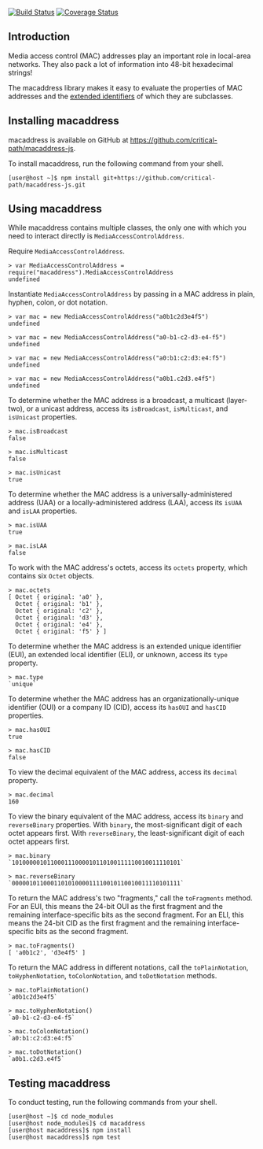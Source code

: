 [![Build Status](https://travis-ci.com/critical-path/macaddress-js.svg?branch=master)](https://travis-ci.com/critical-path/macaddress-js) [![Coverage Status](https://coveralls.io/repos/github/critical-path/macaddress-js/badge.svg?branch=master)](https://coveralls.io/github/critical-path/macaddress-js?branch=master)

## Introduction

Media access control (MAC) addresses play an important role in local-area networks.  They also pack a lot of information into 48-bit hexadecimal strings!

The macaddress library makes it easy to evaluate the properties of MAC addresses and the [extended identifiers](https://standards.ieee.org/products-services/regauth/tut/index.html) of which they are subclasses.


## Installing macaddress

macaddress is available on GitHub at https://github.com/critical-path/macaddress-js.

To install macaddress, run the following command from your shell.

```console
[user@host ~]$ npm install git+https://github.com/critical-path/macaddress-js.git
```


## Using macaddress

While macaddress contains multiple classes, the only one with which you need to interact directly is `MediaAccessControlAddress`.

Require `MediaAccessControlAddress`.

```node
> var MediaAccessControlAddress = require("macaddress").MediaAccessControlAddress
undefined
```

Instantiate `MediaAccessControlAddress` by passing in a MAC address in plain, hyphen, colon, or dot notation.

```node
> var mac = new MediaAccessControlAddress("a0b1c2d3e4f5")
undefined
```

```node
> var mac = new MediaAccessControlAddress("a0-b1-c2-d3-e4-f5")
undefined
```

```node
> var mac = new MediaAccessControlAddress("a0:b1:c2:d3:e4:f5")
undefined
```

```node
> var mac = new MediaAccessControlAddress("a0b1.c2d3.e4f5")
undefined
```

To determine whether the MAC address is a broadcast, a multicast (layer-two), or a unicast address, access its `isBroadcast`, `isMulticast`, and `isUnicast` properties.

```node
> mac.isBroadcast
false
```

```node
> mac.isMulticast
false
```

```node
> mac.isUnicast
true
```

To determine whether the MAC address is a universally-administered address (UAA) or a locally-administered address (LAA), access its `isUAA` and `isLAA` properties.

```node
> mac.isUAA
true
```

```node
> mac.isLAA
false
```

To work with the MAC address's octets, access its `octets` property, which contains six `Octet` objects.

```node
> mac.octets
[ Octet { original: 'a0' },
  Octet { original: 'b1' },
  Octet { original: 'c2' },
  Octet { original: 'd3' },
  Octet { original: 'e4' },
  Octet { original: 'f5' } ]
```

To determine whether the MAC address is an extended unique identifier (EUI), an extended local identifier (ELI), or unknown, access its `type` property.

```node
> mac.type
`unique`
```

To determine whether the MAC address has an organizationally-unique identifier (OUI) or a company ID (CID), access its `hasOUI` and `hasCID` properties.

```node
> mac.hasOUI
true
```

```node
> mac.hasCID
false
```

To view the decimal equivalent of the MAC address, access its `decimal` property.

```node
> mac.decimal
160
```

To view the binary equivalent of the MAC address, access its `binary` and `reverseBinary` properties. With `binary`, the most-significant digit of each octet appears first.  With `reverseBinary`, the least-significant digit of each octet appears first.

```node
> mac.binary
`101000001011000111000010110100111110010011110101`
```

```node
> mac.reverseBinary
`000001011000110101000011110010110010011110101111`
```

To return the MAC address's two "fragments," call the `toFragments` method.  For an EUI, this means the 24-bit OUI as the first fragment and the remaining interface-specific bits as the second fragment.  For an ELI, this means the 24-bit CID as the first fragment and the remaining interface-specific bits as the second fragment.

```node
> mac.toFragments()
[ 'a0b1c2', 'd3e4f5' ]
```

To return the MAC address in different notations, call the `toPlainNotation`, `toHyphenNotation`, `toColonNotation`, and `toDotNotation` methods.

```node
> mac.toPlainNotation()
`a0b1c2d3e4f5`
```

```node
> mac.toHyphenNotation()
`a0-b1-c2-d3-e4-f5`
```

```node
> mac.toColonNotation()
`a0:b1:c2:d3:e4:f5`
```

```node
> mac.toDotNotation()
`a0b1.c2d3.e4f5`
```


## Testing macaddress

To conduct testing, run the following commands from your shell.

```console
[user@host ~]$ cd node_modules
[user@host node_modules]$ cd macaddress
[user@host macaddress]$ npm install
[user@host macaddress]$ npm test
```
